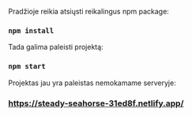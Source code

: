Pradžioje reikia atsiųsti reikalingus npm package:

### `npm install`

Tada galima paleisti projektą:

### `npm start`

Projektas jau yra paleistas nemokamame serveryje:

### https://steady-seahorse-31ed8f.netlify.app/
